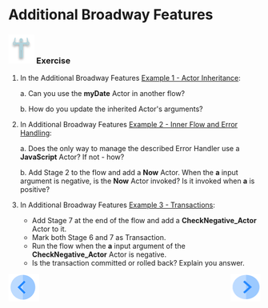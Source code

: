 # Additional Broadway Features

### ![](/academy/images/Exercise.png) Exercise

1. In the Additional Broadway Features [Example 1 - Actor Inheritance](15_broadway_addl_features_ex1.md#example-1---actor-inheritance):

   a. Can you use the **myDate** Actor in another flow?

   b. How do you update the inherited Actor's arguments?

2. In Additional Broadway Features [Example 2 - Inner Flow and Error Handling](16_broadway_addl_features_ex2.md#example-2---inner-flow-and-error-handling):

   a. Does the only way to manage the described Error Handler use a **JavaScript** Actor? If not - how?

   b. Add Stage 2 to the flow and add a **Now** Actor. When the **a** input argument is negative, is the **Now** Actor invoked? Is it invoked when **a** is positive?

3. In Additional Broadway Features [Example 3 - Transactions](17_broadway_addl_features_ex3.md#example-3---transactions):

   * Add Stage 7 at the end of the flow and add a **CheckNegative_Actor** Actor to it. 
   * Mark both Stage 6 and 7 as Transaction.
   * Run the flow when the **a** input argument of the **CheckNegative_Actor** Actor is negative.
   * Is the transaction committed or rolled back? Explain you answer.



[![Previous](/articles/images/Previous.png)](17_broadway_addl_features_ex3.md)[<img align="right" width="60" height="54" src="/articles/images/Next.png">](19_broadway_addl_features_exercise_solution.md)
